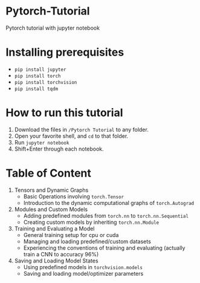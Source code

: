 # Pytorch-Tutorial
Pytorch tutorial with jupyter notebook

# Installing prerequisites

- ```pip install jupyter```
- ```pip install torch```
- ```pip install torchvision```
- ```pip install tqdm```

# How to run this tutorial

1. Download the files in ```/Pytorch Tutorial``` to any folder.
2. Open your favorite shell, and ```cd``` to that folder.
3. Run ```jupyter notebook```
4. Shift+Enter through each notebook.

# Table of Content

1. Tensors and Dynamic Graphs
    - Basic Operations involving ```torch.Tensor```
    - Introduction to the dynamic computational graphs of ```torch.Autograd```
2. Modules and Custom Models
    - Adding predefined modules from ```torch.nn``` to ```torch.nn.Sequential```
    - Creating custom models by inheriting ```torch.nn.Module```
3. Training and Evaluating a Model
    - General training setup for cpu or cuda
    - Managing and loading predefined/custom datasets
    - Experiencing the conventions of training and evaluating (actually train a CNN to accuracy 96%)
4. Saving and Loading Model States
    - Using predefined models in ```torchvision.models```
    - Saving and loading model/optimizer parameters
